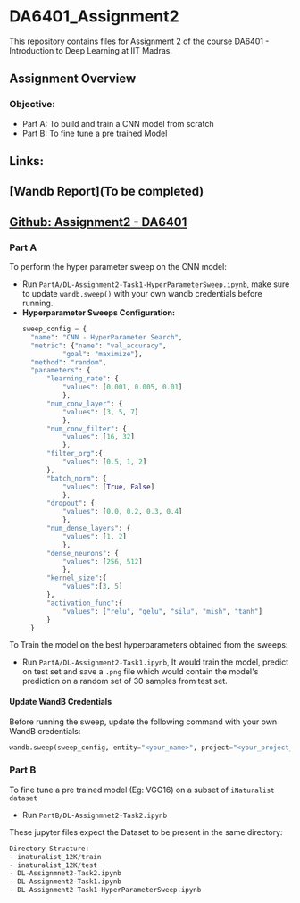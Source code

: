 # DA6401_Assignment2
This repository contains files for Assignment 2 of the course DA6401 - Introduction to Deep Learning at IIT Madras.

## Assignment Overview  
### Objective:
- Part A: To build and train a CNN model from scratch
- Part B: To fine tune a pre trained Model

## Links:

## [Wandb Report](To be completed)

## [Github: Assignment2 - DA6401](https://github.com/MANOJKUMAR-CM/DA6401_Assignment2)

### Part A
To perform the hyper parameter sweep on the CNN model:
- Run `PartA/DL-Assignment2-Task1-HyperParameterSweep.ipynb`, make sure to update `wandb.sweep()` with your own wandb credentials before running.
- **Hyperparameter Sweeps Configuration:**
  ``` python
  sweep_config = {
    "name": "CNN - HyperParameter Search",
    "metric": {"name": "val_accuracy", 
            "goal": "maximize"},
    "method": "random",
    "parameters": {
        "learning_rate": {
            "values": [0.001, 0.005, 0.01]
            },
        "num_conv_layer": {
            "values": [3, 5, 7]
            },
        "num_conv_filter": {
            "values": [16, 32]
            },
        "filter_org":{
            "values": [0.5, 1, 2]
        },
        "batch_norm": {
            "values": [True, False]
            },
        "dropout": {
            "values": [0.0, 0.2, 0.3, 0.4]
            },
        "num_dense_layers": {
            "values": [1, 2]
            },
        "dense_neurons": {
            "values": [256, 512]
            },
        "kernel_size":{
            "values":[3, 5]
        },
        "activation_func":{
            "values": ["relu", "gelu", "silu", "mish", "tanh"]
        }
    }

  ```

To Train the model on the best hyperparameters obtained from the sweeps:
- Run `PartA/DL-Assignment2-Task1.ipynb`, It would train the model, predict on test set and save a `.png` file which would contain the model's prediction on a random set of 30 samples from test set.
  
#### Update WandB Credentials  
Before running the sweep, update the following command with your own WandB credentials:  

```python
wandb.sweep(sweep_config, entity="<your_name>", project="<your_project_name>")
```

### Part B
To fine tune a pre trained model (Eg: VGG16) on a subset of `iNaturalist dataset`
- Run `PartB/DL-Assignmnet2-Task2.ipynb`

These jupyter files expect the Dataset to be present in the same directory: 

```python
Directory Structure:
- inaturalist_12K/train
- inaturalist_12K/test
- DL-Assignmnet2-Task2.ipynb
- DL-Assignment2-Task1.ipynb
- DL-Assignment2-Task1-HyperParameterSweep.ipynb
```
